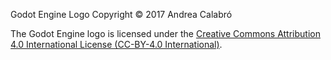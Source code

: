 Godot Engine Logo
Copyright © 2017 Andrea Calabró

The Godot Engine logo is licensed under the [Creative Commons Attribution 4.0 International
License (CC-BY-4.0 International)](https://creativecommons.org/licenses/by/4.0/).
